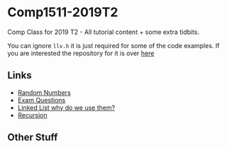 # Comp1511-2019T2
Comp Class for 2019 T2 - All tutorial content + some extra tidbits.

You can ignore `llv.h` it is just required for some of the code examples.  If you are interested the repository for it is over [here](https://github.com/BraedonWooding/LLV)

## Links

- [Random Numbers](random_numbers.md)
- [Exam Questions](exam_questions.md)
- [Linked List why do we use them?](linked_lists.md)
- [Recursion](recursion.md)

## Other Stuff

